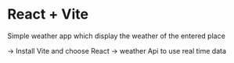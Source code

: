 # React + Vite

Simple weather app which display the weather of the entered place

-> Install Vite and choose React
-> weather Api to use real time data
